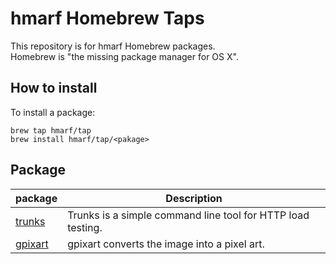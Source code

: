 # hmarf Homebrew Taps
This repository is for hmarf Homebrew packages.  
Homebrew is "the missing package manager for OS X".

## How to install
To install a package:

```
brew tap hmarf/tap
brew install hmarf/tap/<pakage>
```

## Package

|  package  |  Description  |
| ---- | ---- |
|  [trunks](https://github.com/hmarf/trunks)  |  Trunks is a simple command line tool for HTTP load testing.  |
|  [gpixart](https://github.com/hmarf/gpixart)  |  gpixart converts the image into a pixel art.  |

